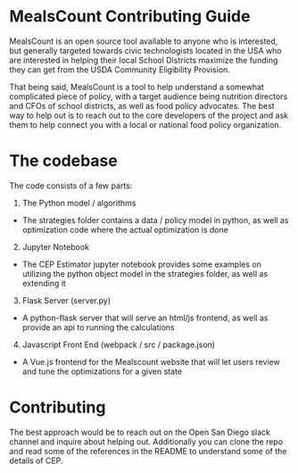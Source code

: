 # MealsCount Contributing Guide
MealsCount is an open source tool available to anyone who is interested, but generally targeted towards civic technologists located in the USA who are interested in helping their local School Districts maximize the funding they can get from the USDA Community Eligibility Provision.

That being said, MealsCount is a tool to help understand a somewhat complicated piece of policy, with a target audience being nutrition directors and CFOs of school districts, as well as food policy advocates. The best way to help out is to reach out to the core developers of the project and ask them to help connect you with a local or national food policy organization.  

# The codebase
The code consists of a few parts:

1. The Python model / algorithms
- The strategies folder contains a data / policy model in python, as well as optimization code where the actual optimization is done

2. Jupyter Notebook
- The CEP Estimator jupyter notebook provides some examples on utilizing the python object model in the strategies folder, as well as extending it

3. Flask Server (server.py)
- A python-flask server that will serve an html/js frontend, as well as provide an api to running the calculations

4. Javascript Front End (webpack / src / package.json)
- A Vue.js frontend for the Mealscount website that will let users review and tune the optimizations for a given state


# Contributing
The best approach would be to reach out on the Open San Diego slack channel and inquire about helping out. Additionally you can clone the repo and read some of the references in the README to understand some of the details of CEP.